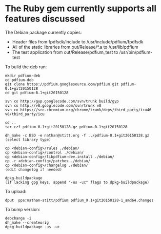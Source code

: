 # The Ruby gem currently supports all features discussed

The Debian package currently copies:

 * Header files from fpdfsdk/include to /usr/include/pdfium/fpdfsdk
 * All of the static libraries from out/Release/*.a  to /usr/lib/pdfium
 * The test application from out/Release/pdfium_test to /usr/bin/pdfium-test

To build the deb run:

    mkdir pdfium-deb
    cd pdfium-deb
    git clone https://pdfium.googlesource.com/pdfium.git pdfium-0.1+git20150128
    cd git pdfium-0.1+git20150128

    svn co http://gyp.googlecode.com/svn/trunk build/gyp
    svn co http://v8.googlecode.com/svn/trunk v8
    svn co https://src.chromium.org/chrome/trunk/deps/third_party/icu46 v8/third_party/icu

    cd ..
    tar czf pdfium-0.1+git20150128.gz pdfium-0.1+git20150128

    dh_make -c BSD -e nathan@stitt.org -f ../pdfium-0.1+git20150128.gz
    (select library type)

    cp <debian-config>/rules ./debian/
    cp <debian-config>/control ./debian/
    cp <debian-config>/libpdfium-dev.install ./debian/
    cp -r <debian-config>/patches ./debian/
    cp <debian-config>/changelog ./debian/
    (edit changelog if needed)

    dpkg-buildpackage
    (if lacking gpg keys, append "-us -uc" flags to dpkg-buildpackage)

To upload:

    dput  ppa:nathan-stitt/pdfium pdfium_0.1+git20150128-1_amd64.changes

To bump version:

    debchange -i
    dh_make --createorig
    dpkg-buildpackage -us -uc
